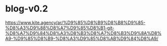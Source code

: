 # blog-v0.2
https://www.kite.agency/ar/%D9%85%D8%B9%D8%B8%D9%85-%D8%A3%D9%88%D8%A7%D9%85%D8%B1-git-%D8%A7%D9%84%D8%A3%D8%B3%D8%A7%D8%B3%D9%8A%D8%A9-%D9%85%D8%B9-%D8%A3%D9%85%D8%AB%D9%84%D8%A9/
